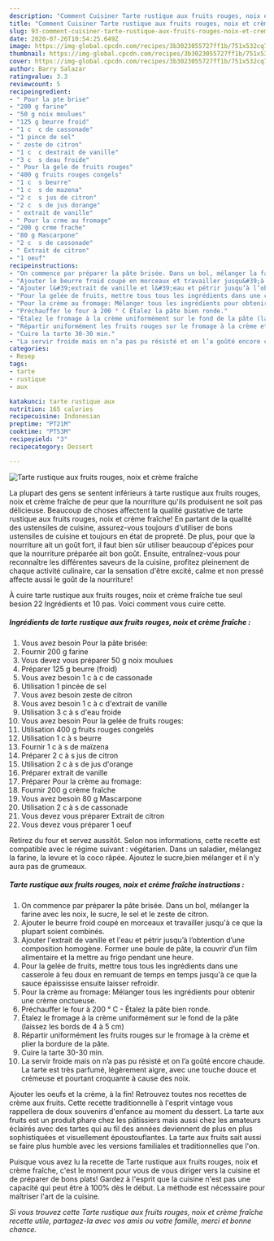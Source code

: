 ```yaml
---
description: "Comment Cuisiner Tarte rustique aux fruits rouges, noix et crème fraîche"
title: "Comment Cuisiner Tarte rustique aux fruits rouges, noix et crème fraîche"
slug: 93-comment-cuisiner-tarte-rustique-aux-fruits-rouges-noix-et-creme-fraiche
date: 2020-07-26T10:54:25.649Z
image: https://img-global.cpcdn.com/recipes/3b3023055727ff1b/751x532cq70/tarte-rustique-aux-fruits-rouges-noix-et-creme-fraiche-photo-principale-de-la-recette.jpg
thumbnail: https://img-global.cpcdn.com/recipes/3b3023055727ff1b/751x532cq70/tarte-rustique-aux-fruits-rouges-noix-et-creme-fraiche-photo-principale-de-la-recette.jpg
cover: https://img-global.cpcdn.com/recipes/3b3023055727ff1b/751x532cq70/tarte-rustique-aux-fruits-rouges-noix-et-creme-fraiche-photo-principale-de-la-recette.jpg
author: Barry Salazar
ratingvalue: 3.3
reviewcount: 5
recipeingredient:
- " Pour la pte brise"
- "200 g farine"
- "50 g noix moulues"
- "125 g beurre froid"
- "1 c  c de cassonade"
- "1 pince de sel"
- " zeste de citron"
- "1 c  c dextrait de vanille"
- "3 c  s deau froide"
- " Pour la gele de fruits rouges"
- "400 g fruits rouges congels"
- "1 c  s beurre"
- "1 c  s de mazena"
- "2 c  s jus de citron"
- "2 c  s de jus dorange"
- " extrait de vanille"
- " Pour la crme au fromage"
- "200 g crme frache"
- "80 g Mascarpone"
- "2 c  s de cassonade"
- " Extrait de citron"
- "1 oeuf"
recipeinstructions:
- "On commence par préparer la pâte brisée. Dans un bol, mélanger la farine avec les noix, le sucre, le sel et le zeste de citron."
- "Ajouter le beurre froid coupé en morceaux et travailler jusqu&#39;à ce que la plupart soient combinés."
- "Ajouter l&#39;extrait de vanille et l&#39;eau et pétrir jusqu’à l’obtention d’une composition homogène. Former une boule de pâte, la couvrir d’un film alimentaire et la mettre au frigo pendant une heure."
- "Pour la gelée de fruits, mettre tous tous les ingrédients dans une casserole à feu doux en remuant de temps en temps jusqu&#39;à ce que la sauce épaississe ensuite laisser refroidir."
- "Pour la crème au fromage: Mélanger tous les ingrédients pour obtenir une crème onctueuse."
- "Préchauffer le four à 200 ° C Étalez la pâte bien ronde."
- "Étalez le fromage à la crème uniformément sur le fond de la pâte (laissez les bords de 4 à 5 cm)"
- "Répartir uniformément les fruits rouges sur le fromage à la crème et plier la bordure de la pâte."
- "Cuire la tarte 30-30 min."
- "La servir froide mais on n’a pas pu résisté et on l’a goûté encore chaude. La tarte est très parfumé, légèrement aigre, avec une touche douce et crémeuse et pourtant croquante à cause des noix."
categories:
- Resep
tags:
- tarte
- rustique
- aux

katakunci: tarte rustique aux 
nutrition: 165 calories
recipecuisine: Indonesian
preptime: "PT21M"
cooktime: "PT53M"
recipeyield: "3"
recipecategory: Dessert

---
```



![Tarte rustique aux fruits rouges, noix et crème fraîche](https://img-global.cpcdn.com/recipes/3b3023055727ff1b/751x532cq70/tarte-rustique-aux-fruits-rouges-noix-et-creme-fraiche-photo-principale-de-la-recette.jpg)

La plupart des gens se sentent inférieurs à tarte rustique aux fruits rouges, noix et crème fraîche de peur que la nourriture qu'ils produisent ne soit pas délicieuse. Beaucoup de choses affectent la qualité gustative de tarte rustique aux fruits rouges, noix et crème fraîche! En partant de la qualité des ustensiles de cuisine, assurez-vous toujours d'utiliser de bons ustensiles de cuisine et toujours en état de propreté. De plus, pour que la nourriture ait un goût fort, il faut bien sûr utiliser beaucoup d'épices pour que la nourriture préparée ait bon goût. Ensuite, entraînez-vous pour reconnaître les différentes saveurs de la cuisine, profitez pleinement de chaque activité culinaire, car la sensation d'être excité, calme et non pressé affecte aussi le goût de la nourriture!

<!--inarticleads1-->

À cuire tarte rustique aux fruits rouges, noix et crème fraîche tue seul besion 22 Ingrédients et 10 pas. Voici comment vous cuire cette.

##### Ingrédients de tarte rustique aux fruits rouges, noix et crème fraîche :

1. Vous avez besoin  Pour la pâte brisée:
1. Fournir 200 g farine
1. Vous devez vous préparer 50 g noix moulues
1. Préparer 125 g beurre (froid)
1. Vous avez besoin 1 c à c de cassonade
1. Utilisation 1 pincée de sel
1. Vous avez besoin  zeste de citron
1. Vous avez besoin 1 c à c d&#39;extrait de vanille
1. Utilisation 3 c à s d&#39;eau froide
1. Vous avez besoin  Pour la gelée de fruits rouges:
1. Utilisation 400 g fruits rouges congelés
1. Utilisation 1 c à s beurre
1. Fournir 1 c à s de maïzena
1. Préparer 2 c à s jus de citron
1. Utilisation 2 c à s de jus d&#39;orange
1. Préparer  extrait de vanille
1. Préparer  Pour la crème au fromage:
1. Fournir 200 g crème fraîche
1. Vous avez besoin 80 g Mascarpone
1. Utilisation 2 c à s de cassonade
1. Vous devez vous préparer  Extrait de citron
1. Vous devez vous préparer 1 oeuf


Retirez du four et servez aussitôt. Selon nos informations, cette recette est compatible avec le régime suivant : végétarien. Dans un saladier, mélangez la farine, la levure et la coco râpée. Ajoutez le sucre,bien mélanger et il n&#39;y aura pas de grumeaux. 

<!--inarticleads2-->

##### Tarte rustique aux fruits rouges, noix et crème fraîche instructions :

1. On commence par préparer la pâte brisée. Dans un bol, mélanger la farine avec les noix, le sucre, le sel et le zeste de citron.
1. Ajouter le beurre froid coupé en morceaux et travailler jusqu&#39;à ce que la plupart soient combinés.
1. Ajouter l&#39;extrait de vanille et l&#39;eau et pétrir jusqu’à l’obtention d’une composition homogène. Former une boule de pâte, la couvrir d’un film alimentaire et la mettre au frigo pendant une heure.
1. Pour la gelée de fruits, mettre tous tous les ingrédients dans une casserole à feu doux en remuant de temps en temps jusqu&#39;à ce que la sauce épaississe ensuite laisser refroidir.
1. Pour la crème au fromage: Mélanger tous les ingrédients pour obtenir une crème onctueuse.
1. Préchauffer le four à 200 ° C - Étalez la pâte bien ronde.
1. Étalez le fromage à la crème uniformément sur le fond de la pâte (laissez les bords de 4 à 5 cm)
1. Répartir uniformément les fruits rouges sur le fromage à la crème et plier la bordure de la pâte.
1. Cuire la tarte 30-30 min.
1. La servir froide mais on n’a pas pu résisté et on l’a goûté encore chaude. La tarte est très parfumé, légèrement aigre, avec une touche douce et crémeuse et pourtant croquante à cause des noix.


Ajouter les oeufs et la crème, à la fin! Retrouvez toutes nos recettes de crème aux fruits. Cette recette traditionnelle à l&#39;esprit vintage vous rappellera de doux souvenirs d&#39;enfance au moment du dessert. La tarte aux fruits est un produit phare chez les pâtissiers mais aussi chez les amateurs éclairés avec des tartes qui au fil des années deviennent de plus en plus sophistiquées et visuellement époustouflantes. La tarte aux fruits sait aussi se faire plus humble avec les versions familiales et traditionnelles que l&#39;on. 

<!--inarticleads1-->

<p>
Puisque vous avez lu la recette de Tarte rustique aux fruits rouges, noix et crème fraîche, c'est le moment pour vous de vous diriger vers la cuisine et de préparer de bons plats! Gardez à l'esprit que la cuisine n'est pas une capacité qui peut être à 100% dès le début. La méthode est nécessaire pour maîtriser l'art de la cuisine.
</p>

<p>
<i>Si vous trouvez cette Tarte rustique aux fruits rouges, noix et crème fraîche recette utile, partagez-la avec vos amis ou votre famille, merci et bonne chance.</i>
</p>
